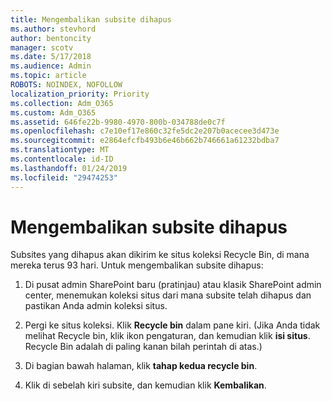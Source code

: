 ```yaml
---
title: Mengembalikan subsite dihapus
ms.author: stevhord
author: bentoncity
manager: scotv
ms.date: 5/17/2018
ms.audience: Admin
ms.topic: article
ROBOTS: NOINDEX, NOFOLLOW
localization_priority: Priority
ms.collection: Adm_O365
ms.custom: Adm_O365
ms.assetid: 646fe22b-9980-4970-800b-034788de0c7f
ms.openlocfilehash: c7e10ef17e860c32fe5dc2e207b0acecee3d473e
ms.sourcegitcommit: e2864efcfb493b6e46b662b746661a61232bdba7
ms.translationtype: MT
ms.contentlocale: id-ID
ms.lasthandoff: 01/24/2019
ms.locfileid: "29474253"
---
```

# <a name="restore-a-deleted-subsite"></a>Mengembalikan subsite dihapus

Subsites yang dihapus akan dikirim ke situs koleksi Recycle Bin, di mana mereka terus 93 hari. Untuk mengembalikan subsite dihapus:
  
1. Di pusat admin SharePoint baru (pratinjau) atau klasik SharePoint admin center, menemukan koleksi situs dari mana subsite telah dihapus dan pastikan Anda admin koleksi situs. 
    
2. Pergi ke situs koleksi. Klik **Recycle bin** dalam pane kiri. (Jika Anda tidak melihat Recycle bin, klik ikon pengaturan, dan kemudian klik **isi situs**. Recycle Bin adalah di paling kanan bilah perintah di atas.)
    
3. Di bagian bawah halaman, klik **tahap kedua recycle bin**.
    
4. Klik di sebelah kiri subsite, dan kemudian klik **Kembalikan**.
    

